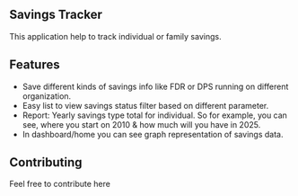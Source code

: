 ## Savings Tracker

This application help to track individual or family savings.

## Features

- Save different kinds of savings info like FDR or DPS running on different organization.
- Easy list to view savings status filter based on different parameter.
- Report: Yearly savings type total for individual. So for example, you can see, where you start on 2010 & how much will you have in 2025.
- In dashboard/home you can see graph representation of savings data.

## Contributing

Feel free to contribute here
